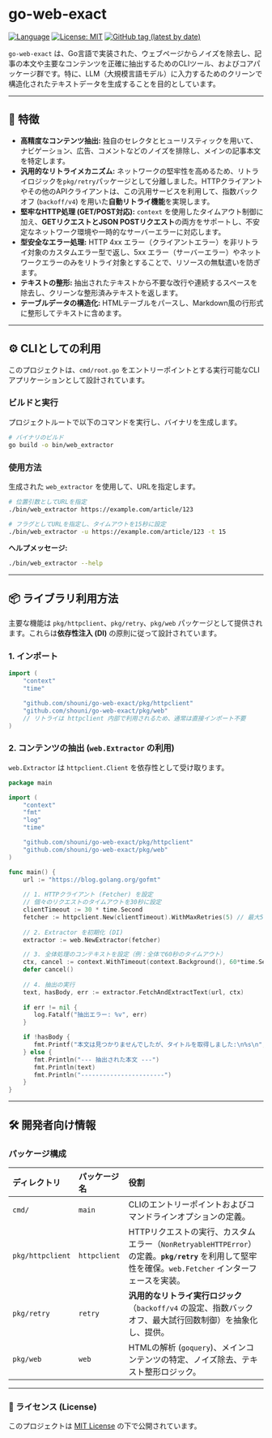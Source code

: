 # go-web-exact

[![Language](https://img.shields.io/badge/Language-Go-blue)](https://golang.org/)
[![License: MIT](https://img.shields.io/badge/License-MIT-yellow.svg)](https://github.com/shouni/go-web-exact/blob/develop/LICENSE)
[![GitHub tag (latest by date)](https://img.shields.io/github/v/tag/shouni/go-web-exact)](https://github.com/shouni/go-web-exact/tags)


`go-web-exact` は、Go言語で実装された、ウェブページからノイズを除去し、記事の本文や主要なコンテンツを正確に抽出するためのCLIツール、およびコアパッケージ群です。特に、LLM（大規模言語モデル）に入力するためのクリーンで構造化されたテキストデータを生成することを目的としています。

-----

## 🚀 特徴

* **高精度なコンテンツ抽出:** 独自のセレクタとヒューリスティックを用いて、ナビゲーション、広告、コメントなどのノイズを排除し、メインの記事本文を特定します。
* **汎用的なリトライメカニズム:** ネットワークの堅牢性を高めるため、リトライロジックを`pkg/retry`パッケージとして分離しました。HTTPクライアントやその他のAPIクライアントは、この汎用サービスを利用して、指数バックオフ (`backoff/v4`) を用いた**自動リトライ機能**を実現します。
* **堅牢なHTTP処理 (GET/POST対応):** `context` を使用したタイムアウト制御に加え、**GETリクエストとJSON POSTリクエスト**の両方をサポートし、不安定なネットワーク環境や一時的なサーバーエラーに対応します。
* **型安全なエラー処理:** HTTP 4xx エラー（クライアントエラー）を非リトライ対象のカスタムエラー型で返し、5xx エラー（サーバーエラー）やネットワークエラーのみをリトライ対象とすることで、リソースの無駄遣いを防ぎます。
* **テキストの整形:** 抽出されたテキストから不要な改行や連続するスペースを除去し、クリーンな整形済みテキストを返します。
* **テーブルデータの構造化:** HTMLテーブルをパースし、Markdown風の行形式に整形してテキストに含めます。

-----

## ⚙️ CLIとしての利用

このプロジェクトは、`cmd/root.go` をエントリーポイントとする実行可能なCLIアプリケーションとして設計されています。

### ビルドと実行

プロジェクトルートで以下のコマンドを実行し、バイナリを生成します。

```bash
# バイナリのビルド
go build -o bin/web_extractor
```

### 使用方法

生成された `web_extractor` を使用して、URLを指定します。

```bash
# 位置引数としてURLを指定
./bin/web_extractor https://example.com/article/123

# フラグとしてURLを指定し、タイムアウトを15秒に設定
./bin/web_extractor -u https://example.com/article/123 -t 15
```

**ヘルプメッセージ:**

```bash
./bin/web_extractor --help
```

-----

## 📦 ライブラリ利用方法

主要な機能は `pkg/httpclient`、`pkg/retry`、`pkg/web` パッケージとして提供されます。これらは**依存性注入 (DI)** の原則に従って設計されています。

### 1\. インポート

```go
import (
    "context"
    "time"

    "github.com/shouni/go-web-exact/pkg/httpclient" 
    "github.com/shouni/go-web-exact/pkg/web"      
    // リトライは httpclient 内部で利用されるため、通常は直接インポート不要
)
```

### 2\. コンテンツの抽出 (`web.Extractor` の利用)

`web.Extractor` は `httpclient.Client` を依存性として受け取ります。

```go
package main

import (
    "context"
    "fmt"
    "log"
    "time"

    "github.com/shouni/go-web-exact/pkg/httpclient" 
    "github.com/shouni/go-web-exact/pkg/web"
)

func main() {
    url := "https://blog.golang.org/gofmt"
    
    // 1. HTTPクライアント (Fetcher) を設定
    // 個々のリクエストのタイムアウトを30秒に設定
    clientTimeout := 30 * time.Second 
    fetcher := httpclient.New(clientTimeout).WithMaxRetries(5) // 最大5回のリトライを設定
    
    // 2. Extractor を初期化 (DI)
    extractor := web.NewExtractor(fetcher)

    // 3. 全体処理のコンテキストを設定（例：全体で60秒のタイムアウト）
    ctx, cancel := context.WithTimeout(context.Background(), 60*time.Second)
    defer cancel()
    
    // 4. 抽出の実行
    text, hasBody, err := extractor.FetchAndExtractText(url, ctx)
    
    if err != nil {
       log.Fatalf("抽出エラー: %v", err)
    }

    if !hasBody {
       fmt.Printf("本文は見つかりませんでしたが、タイトルを取得しました:\n%s\n", text)
    } else {
       fmt.Println("--- 抽出された本文 ---")
       fmt.Println(text)
       fmt.Println("-----------------------")
    }
}
```

-----

## 🛠️ 開発者向け情報

### パッケージ構成

| ディレクトリ | パッケージ名 | 役割 |
| :--- | :--- | :--- |
| `cmd/` | `main` | CLIのエントリーポイントおよびコマンドラインオプションの定義。 |
| `pkg/httpclient` | `httpclient` | HTTPリクエストの実行、カスタムエラー（`NonRetryableHTTPError`）の定義。**`pkg/retry`** を利用して堅牢性を確保。`web.Fetcher` インターフェースを実装。 |
| `pkg/retry` | `retry` | **汎用的なリトライ実行ロジック**（`backoff/v4` の設定、指数バックオフ、最大試行回数制御）を抽象化し、提供。 |
| `pkg/web` | `web` | HTMLの解析 (`goquery`)、メインコンテンツの特定、ノイズ除去、テキスト整形ロジック。 |

-----

### 📜 ライセンス (License)

このプロジェクトは [MIT License](https://opensource.org/licenses/MIT) の下で公開されています。
